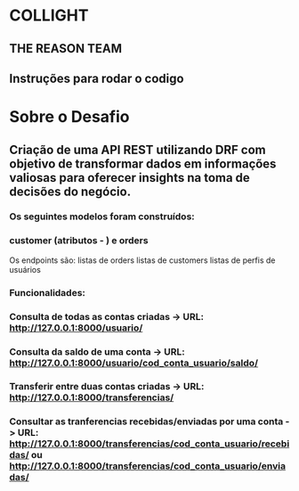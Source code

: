 # COLLIGHT
## THE REASON TEAM
## Instruções para rodar o codigo
# Sobre o Desafio

## Criação de uma API REST utilizando DRF com objetivo de transformar dados em informações valiosas para oferecer insights na toma de decisões do negócio.

### Os seguintes modelos foram construídos: 
### customer (atributos - ) e orders



Os endpoints são:
listas de orders
listas de customers
listas de perfis de usuários
### Funcionalidades:
###
### 
###
### Consulta de todas as contas criadas -> URL: http://127.0.0.1:8000/usuario/
###
### Consulta da saldo de uma conta -> URL: http://127.0.0.1:8000/usuario/cod_conta_usuario/saldo/
###
### Transferir entre duas contas criadas -> URL: http://127.0.0.1:8000/transferencias/
###
### Consultar as tranferencias recebidas/enviadas por uma conta -> URL: http://127.0.0.1:8000/transferencias/cod_conta_usuario/recebidas/ ou http://127.0.0.1:8000/transferencias/cod_conta_usuario/enviadas/